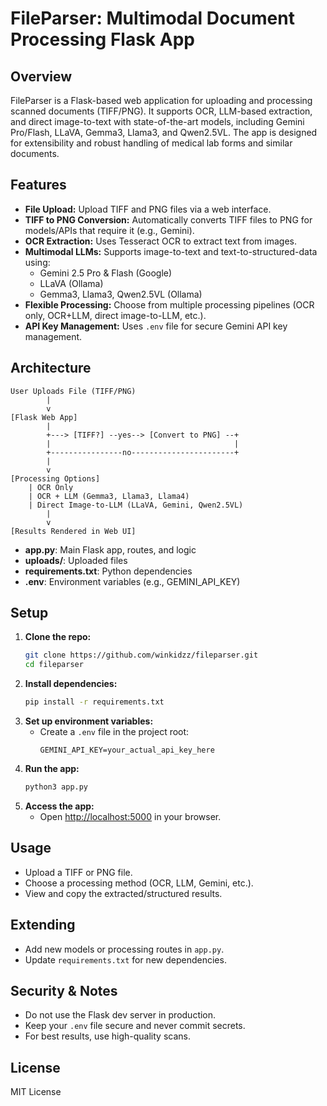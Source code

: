 # FileParser: Multimodal Document Processing Flask App

## Overview
FileParser is a Flask-based web application for uploading and processing scanned documents (TIFF/PNG). It supports OCR, LLM-based extraction, and direct image-to-text with state-of-the-art models, including Gemini Pro/Flash, LLaVA, Gemma3, Llama3, and Qwen2.5VL. The app is designed for extensibility and robust handling of medical lab forms and similar documents.

## Features
- **File Upload:** Upload TIFF and PNG files via a web interface.
- **TIFF to PNG Conversion:** Automatically converts TIFF files to PNG for models/APIs that require it (e.g., Gemini).
- **OCR Extraction:** Uses Tesseract OCR to extract text from images.
- **Multimodal LLMs:** Supports image-to-text and text-to-structured-data using:
  - Gemini 2.5 Pro & Flash (Google)
  - LLaVA (Ollama)
  - Gemma3, Llama3, Qwen2.5VL (Ollama)
- **Flexible Processing:** Choose from multiple processing pipelines (OCR only, OCR+LLM, direct image-to-LLM, etc.).
- **API Key Management:** Uses `.env` file for secure Gemini API key management.

## Architecture
```
User Uploads File (TIFF/PNG)
        |
        v
[Flask Web App]
        |
        +---> [TIFF?] --yes--> [Convert to PNG] --+
        |                                         |
        +----------------no-----------------------+
        |
        v
[Processing Options]
    | OCR Only
    | OCR + LLM (Gemma3, Llama3, Llama4)
    | Direct Image-to-LLM (LLaVA, Gemini, Qwen2.5VL)
        |
        v
[Results Rendered in Web UI]
```

- **app.py**: Main Flask app, routes, and logic
- **uploads/**: Uploaded files
- **requirements.txt**: Python dependencies
- **.env**: Environment variables (e.g., GEMINI_API_KEY)

## Setup
1. **Clone the repo:**
   ```sh
   git clone https://github.com/winkidzz/fileparser.git
   cd fileparser
   ```
2. **Install dependencies:**
   ```sh
   pip install -r requirements.txt
   ```
3. **Set up environment variables:**
   - Create a `.env` file in the project root:
     ```
     GEMINI_API_KEY=your_actual_api_key_here
     ```
4. **Run the app:**
   ```sh
   python3 app.py
   ```
5. **Access the app:**
   - Open [http://localhost:5000](http://localhost:5000) in your browser.

## Usage
- Upload a TIFF or PNG file.
- Choose a processing method (OCR, LLM, Gemini, etc.).
- View and copy the extracted/structured results.

## Extending
- Add new models or processing routes in `app.py`.
- Update `requirements.txt` for new dependencies.

## Security & Notes
- Do not use the Flask dev server in production.
- Keep your `.env` file secure and never commit secrets.
- For best results, use high-quality scans.

## License
MIT License 